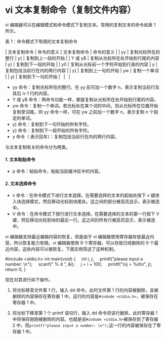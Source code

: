 # vi 文本复制命令（复制文件内容）

vi 编辑器可以在编辑模式和命令模式下复制文本。常用的复制文本的命令如表 1 所示。

表 1：命令模式下常用的文本复制命令

| 文本复制命令 | 命令的意义 | 文本复制命令 | 命令的意义 |
| yy | 复制光标所在的整行 | y{ | 复制到上一段的开始 |
| Y 或 y$ | 复制从光标所在处开始到行尾的内容 | y} | 复制到下一段的开始 |
| y0 | 复制从光标前一个字符开始到行首的内容 | y<CR> | 复制包括当前行在内的两行内容 |
| y( | 复制到上一句的开始 | yw | 复制一个单词 |
| y) | 复制到下一句的开始 |   |   |

*   yy 命令：复制光标所在的整行。在 yy 前可加一个数字 n，表示复制当前行及其后 n-1 行的内容。
*   Y 或 y$ 命令：两命令功能一样，都是复制从光标所在处开始到行尾的内容。
*   yw 命令：复制一个单词。若光标处在某个词的中间，则从光标所在位置开始复制至词尾。同 yy 命令一样，可在 yw 之前加一个数字 n，表示复制 n 个指定的单词。
*   y) 命令：复制到下一句幵始的所有字符。
*   y} 命令：复制到下一段开始的所有字符。
*   y<CR> 命令（<CR> 表示回车）：复制包括当前行在内的两行内容。

与文本复制有关的命令分为两类。

#### 1\. 文本粘贴命令

*   p 命令：粘贴命令，粘贴当前缓冲区中的内容。

#### 2\. 文本选择命令

*   v 命令：在命令模式下进行文本选择。在需要选择的文本的起始处按下 v 键进入块选择模式，然后移动光标到块尾处。这之间的部分被高亮显示，表示被选中。
*   V 命令：在命令模式下按行进行文本选择。在需要选择的文本的第一行按下 V 键，然后移动光标到块的最后一行。这之间的所有行被高亮显示，表示被选中。

vi 编辑器支持最近编辑内容的恢复，但是由于 vi 编辑器使用寄存器存放最近内容，所以恢复能力有限。vi 编辑器使用 9 个寄存器，可以存放已经删除的 9 个最近内容，这些内容可以被恢复。下面实例简述了这种机制。

#include <stdio.h>
int main(void)
{
    int i, j;
    printf("please input a number: \n");
    scanf(" % d ", &i);
    j = i + 100;
    printf("\nj = %d\n", j);
    return 0;
}

现在对其进行如下操作。

1) 将光标移至文件第 1 行，输入 dd 命令，此时文件第 1 行的内容被删除，且被删除的内容保存在寄存器 1 中。这行的内容是`#indude <stdio.h>`，被保存在寄存器 1 中。

2) 将光标下移至第 1 个 printf 语句行，输入 dd 命令将该行删除，此时寄存器 1 中将保存刚刚被删除的内容。也就是说`#indude <stdio.h>`被保存到了寄存器 2 中，而`printf("please input a number: \n");`这一行的内容被保存在了寄存器 1 中。